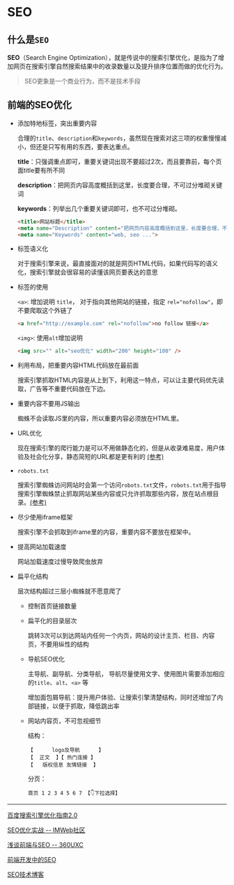 # SEO

## 什么是`SEO`

**SEO**（Search Engine Optimization），就是传说中的搜索引擎优化，是指为了增加网页在搜索引擎自然搜索结果中的收录数量以及提升排序位置而做的优化行为。
> SEO更象是一个商业行为，而不是技术手段

## 前端的SEO优化

  - 添加特地标签，突出重要内容

    合理的`title`、`description`和`keywords`，虽然现在搜索对这三项的权重慢慢减小，但还是只写有用的东西，要表达重点。

    **title**：只强调重点即可，重要关键词出现不要超过2次，而且要靠前，每个页面title要有所不同

    **description**：把网页内容高度概括到这里，长度要合理，不可过分堆砌关键词

    **keywords**：列举出几个重要关键词即可，也不可过分堆砌。

    ```html
    <title>网站标题</title>
    <meta name="Description" content="把网页内容高度概括到这里，长度要合理，不可过分堆砌关键词" />
    <meta name="Keywords" content="web, seo ...">
    ```

  - 标签语义化

    对于搜索引擎来说，最直接面对的就是网页HTML代码，如果代码写的语义化，搜索引擎就会很容易的读懂该网页要表达的意思

  - 标签的使用

    `<a>`: 增加说明 `title`， 对于指向其他网站的链接，指定 `rel="nofollow"`，即不要爬取这个外链了

    ```html
    <a href="http://example.com" rel="nofollow">no follow 链接</a>
    ```

    `<img>`: 使用`alt`增加说明
    ```html
    <img src="" alt="seo优化" width="200" height="100" />
    ```

  - 利用布局，把重要内容HTML代码放在最前面

    搜索引擎抓取HTML内容是从上到下，利用这一特点，可以让主要代码优先读取，广告等不重要代码放在下边。

  - 重要内容不要用JS输出

    蜘蛛不会读取JS里的内容，所以重要内容必须放在HTML里。

  - URL优化

    现在搜索引擎的爬行能力是可以不用做静态化的，但是从收录难易度，用户体验及社会化分享，静态简短的URL都是更有利的 [(参考)](http://imweb.io/topic/5682938b57d7a6c47914fc00)
    
  - `robots.txt`

    搜索引擎蜘蛛访问网站时会第一个访问`robots.txt`文件，`robots.txt`用于指导搜索引擎蜘蛛禁止抓取网站某些内容或只允许抓取那些内容，放在站点根目录。[(参考)](http://imweb.io/topic/5682938b57d7a6c47914fc00)
    
  - 尽少使用iframe框架

    搜索引擎不会抓取到iframe里的内容，重要内容不要放在框架中。

  - 提高网站加载速度

    网站加载速度过慢导致爬虫放弃

  - 扁平化结构
    
    层次结构超过三层小蜘蛛就不愿意爬了

    - 控制首页链接数量
    
    - 扁平化的目录层次
    
        跳转3次可以到达网站内任何一个内页，网站的设计主页、栏目、内容页，不要用纵性的结构
        
    - 导航SEO优化
    
        主导航、副导航、分类导航，
        导航尽量使用文字、使用图片需要添加相应的`title`、`alt`、`<a>` 等
        
        增加面包屑导航：提升用户体验、让搜索引擎清楚结构，同时还增加了内部链接，以便于抓取，降低跳出率

    - 网站内容页，不可忽视细节
        
        结构：
        
        ```
        【      logo及导航      】
        【  正文  】【 热门连接 】
        【   版权信息 友情链接  】
        ```
        
        分页：
        
        ```
        首页 1 2 3 4 5 6 7 【👇下拉选择】
---

[百度搜索引擎优化指南2.0](https://ziyuan.baidu.com/college/courseinfo?id=193&page=3)

[SEO优化实战 -- IMWeb社区](http://imweb.io/topic/5682938b57d7a6c47914fc00)

[浅谈前端与SEO -- 360UXC](http://uxc.360.cn/archives/984.html)

[前端开发中的SEO](https://segmentfault.com/a/1190000002994538)

[SEO技术博客](https://www.seozac.com/seo-tips/page/3/)
